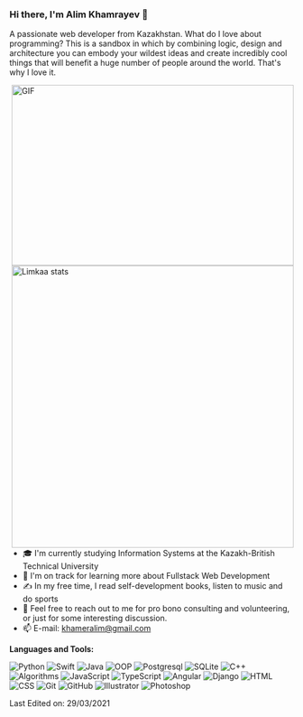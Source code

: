 ### Hi there, I'm Alim Khamrayev 👋

A passionate web developer from Kazakhstan. What do I love about programming? This is a sandbox in which by combining logic, design and architecture you can embody your wildest ideas and create incredibly cool things that will benefit a huge number of people around the world. That's why I love it. 

  <img align="right" alt="GIF" src="https://github.com/abhisheknaiidu/abhisheknaiidu/blob/master/code.gif?raw=true" width="500" height="320">
  <img align="right" src="https://github-readme-stats.vercel.app/api?username=Limkaa&show_icons=true&title_color=d1d1d1&icon_color=03fc73&text_color=8e8e8e&bg_color=111111&border_radius=0)" alt="Limkaa stats" width="500"/>
  
 - 🎓 I'm currently studying Information Systems at the Kazakh-British Technical University
 - 🌱 I'm on track for learning more about Fullstack Web Development
 - ✍️ In my free time, I read self-development books, listen to music and do sports
 - 💬 Feel free to reach out to me for pro bono consulting and volunteering, or just for some interesting discussion.
 - 📫 E-mail: khameralim@gmail.com

**Languages and Tools:**

![Python](https://img.shields.io/badge/Python-Upper-green)
![Swift](https://img.shields.io/badge/Swift-Intermediate-blue)
![Java](https://img.shields.io/badge/Java-Upper-green)
![OOP](https://img.shields.io/badge/OOP-Upper-green)
![Postgresql](https://img.shields.io/badge/Postgresql-Intermediate-blue)
![SQLite](https://img.shields.io/badge/Sqlite-Intermediate-blue)
![C++](https://img.shields.io/badge/C++-Intermediate-blue)
![Algorithms](https://img.shields.io/badge/Algorithms-Intermediate-blue)
![JavaScript](https://img.shields.io/badge/JavaScript-Beginner-lightgrey)
![TypeScript](https://img.shields.io/badge/TypeScript-Beginner-lightgrey)
![Angular](https://img.shields.io/badge/Angular-Beginner-lightgrey)
![Django](https://img.shields.io/badge/Django-Beginner-lightgrey)
![HTML](https://img.shields.io/badge/HTML-Upper-green)
![CSS](https://img.shields.io/badge/CSS-Upper-green)
![Git](https://img.shields.io/badge/Git-Beginner-lightgrey)
![GitHub](https://img.shields.io/badge/GitHub-Beginner-lightgrey)
![Illustrator](https://img.shields.io/badge/Illustrator-Intermediate-blue)
![Photoshop](https://img.shields.io/badge/Photoshop-Intermediate-blue)

Last Edited on: 29/03/2021

